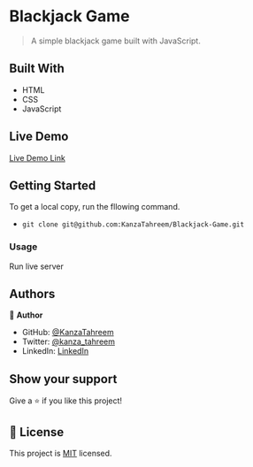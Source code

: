 # Blackjack Game

> A simple blackjack game built with JavaScript.
## Built With

- HTML
- CSS
- JavaScript

## Live Demo

[Live Demo Link](https://kanzatahreem.github.io/Blackjack-Game/)

## Getting Started

To get a local copy, run the fllowing command.

- `git clone git@github.com:KanzaTahreem/Blackjack-Game.git`

### Usage

Run live server

## Authors

👤 **Author**

- GitHub: [@KanzaTahreem](https://github.com/KanzaTahreem)
- Twitter: [@kanza_tahreem](https://twitter.com/kanza_tahreem)
- LinkedIn: [LinkedIn](https://www.linkedin.com/in/kanza-tahreem/)

## Show your support

Give a ⭐️ if you like this project!

## 📝 License

This project is [MIT](./LICENSE) licensed.
